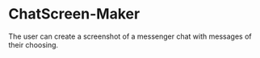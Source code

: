 # ChatScreen-Maker
The user can create a screenshot of a messenger chat with messages of their choosing.
